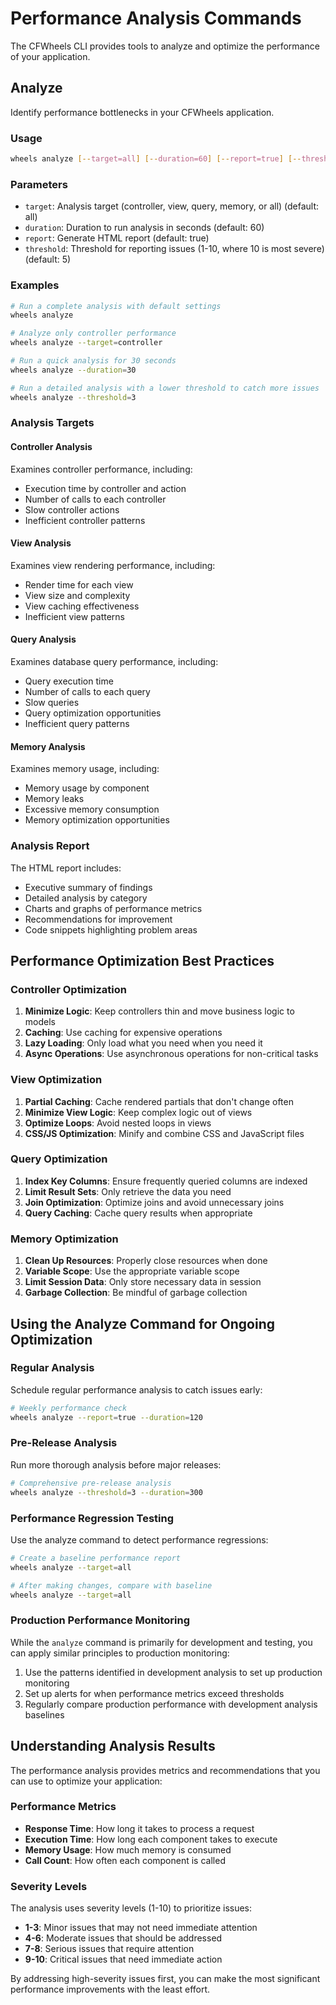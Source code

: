 # Performance Analysis Commands

The CFWheels CLI provides tools to analyze and optimize the performance of your application.

## Analyze

Identify performance bottlenecks in your CFWheels application.

### Usage

```bash
wheels analyze [--target=all] [--duration=60] [--report=true] [--threshold=5]
```

### Parameters

- `target`: Analysis target (controller, view, query, memory, or all) (default: all)
- `duration`: Duration to run analysis in seconds (default: 60)
- `report`: Generate HTML report (default: true)
- `threshold`: Threshold for reporting issues (1-10, where 10 is most severe) (default: 5)

### Examples

```bash
# Run a complete analysis with default settings
wheels analyze

# Analyze only controller performance
wheels analyze --target=controller

# Run a quick analysis for 30 seconds
wheels analyze --duration=30

# Run a detailed analysis with a lower threshold to catch more issues
wheels analyze --threshold=3
```

### Analysis Targets

#### Controller Analysis

Examines controller performance, including:

- Execution time by controller and action
- Number of calls to each controller
- Slow controller actions
- Inefficient controller patterns

#### View Analysis

Examines view rendering performance, including:

- Render time for each view
- View size and complexity
- View caching effectiveness
- Inefficient view patterns

#### Query Analysis

Examines database query performance, including:

- Query execution time
- Number of calls to each query
- Slow queries
- Query optimization opportunities
- Inefficient query patterns

#### Memory Analysis

Examines memory usage, including:

- Memory usage by component
- Memory leaks
- Excessive memory consumption
- Memory optimization opportunities

### Analysis Report

The HTML report includes:

- Executive summary of findings
- Detailed analysis by category
- Charts and graphs of performance metrics
- Recommendations for improvement
- Code snippets highlighting problem areas

## Performance Optimization Best Practices

### Controller Optimization

1. **Minimize Logic**: Keep controllers thin and move business logic to models
2. **Caching**: Use caching for expensive operations
3. **Lazy Loading**: Only load what you need when you need it
4. **Async Operations**: Use asynchronous operations for non-critical tasks

### View Optimization

1. **Partial Caching**: Cache rendered partials that don't change often
2. **Minimize View Logic**: Keep complex logic out of views
3. **Optimize Loops**: Avoid nested loops in views
4. **CSS/JS Optimization**: Minify and combine CSS and JavaScript files

### Query Optimization

1. **Index Key Columns**: Ensure frequently queried columns are indexed
2. **Limit Result Sets**: Only retrieve the data you need
3. **Join Optimization**: Optimize joins and avoid unnecessary joins
4. **Query Caching**: Cache query results when appropriate

### Memory Optimization

1. **Clean Up Resources**: Properly close resources when done
2. **Variable Scope**: Use the appropriate variable scope
3. **Limit Session Data**: Only store necessary data in session
4. **Garbage Collection**: Be mindful of garbage collection

## Using the Analyze Command for Ongoing Optimization

### Regular Analysis

Schedule regular performance analysis to catch issues early:

```bash
# Weekly performance check
wheels analyze --report=true --duration=120
```

### Pre-Release Analysis

Run more thorough analysis before major releases:

```bash
# Comprehensive pre-release analysis
wheels analyze --threshold=3 --duration=300
```

### Performance Regression Testing

Use the analyze command to detect performance regressions:

```bash
# Create a baseline performance report
wheels analyze --target=all

# After making changes, compare with baseline
wheels analyze --target=all
```

### Production Performance Monitoring

While the `analyze` command is primarily for development and testing, you can apply similar principles to production monitoring:

1. Use the patterns identified in development analysis to set up production monitoring
2. Set up alerts for when performance metrics exceed thresholds
3. Regularly compare production performance with development analysis baselines

## Understanding Analysis Results

The performance analysis provides metrics and recommendations that you can use to optimize your application:

### Performance Metrics

- **Response Time**: How long it takes to process a request
- **Execution Time**: How long each component takes to execute
- **Memory Usage**: How much memory is consumed
- **Call Count**: How often each component is called

### Severity Levels

The analysis uses severity levels (1-10) to prioritize issues:

- **1-3**: Minor issues that may not need immediate attention
- **4-6**: Moderate issues that should be addressed
- **7-8**: Serious issues that require attention
- **9-10**: Critical issues that need immediate action

By addressing high-severity issues first, you can make the most significant performance improvements with the least effort.